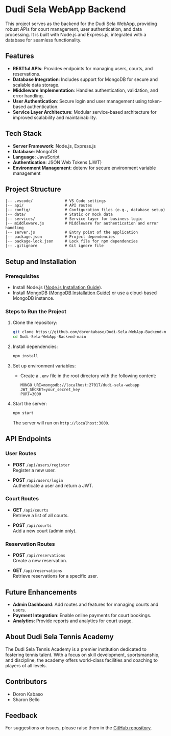# Dudi Sela WebApp Backend

This project serves as the backend for the Dudi Sela WebApp, providing robust APIs for court management, user authentication, and data processing. It is built with Node.js and Express.js, integrated with a database for seamless functionality.

## Features

- **RESTful APIs**: Provides endpoints for managing users, courts, and reservations.
- **Database Integration**: Includes support for MongoDB for secure and scalable data storage.
- **Middleware Implementation**: Handles authentication, validation, and error handling.
- **User Authentication**: Secure login and user management using token-based authentication.
- **Service Layer Architecture**: Modular service-based architecture for improved scalability and maintainability.

## Tech Stack

- **Server Framework**: Node.js, Express.js
- **Database**: MongoDB
- **Language**: JavaScript
- **Authentication**: JSON Web Tokens (JWT)
- **Environment Management**: dotenv for secure environment variable management

## Project Structure

```plaintext
|-- .vscode/              # VS Code settings
|-- api/                  # API routes
|-- config/               # Configuration files (e.g., database setup)
|-- data/                 # Static or mock data
|-- services/             # Service layer for business logic
|-- middleware.js         # Middleware for authentication and error handling
|-- server.js             # Entry point of the application
|-- package.json          # Project dependencies
|-- package-lock.json     # Lock file for npm dependencies
|-- .gitignore            # Git ignore file
```

## Setup and Installation

### Prerequisites

- Install Node.js ([Node.js Installation Guide](https://nodejs.org/)).
- Install MongoDB ([MongoDB Installation Guide](https://www.mongodb.com/docs/manual/installation/)) or use a cloud-based MongoDB instance.

### Steps to Run the Project

1. Clone the repository:

   ```bash
   git clone https://github.com/doronkabaso/Dudi-Sela-WebApp-Backend-main.git
   cd Dudi-Sela-WebApp-Backend-main
   ```

2. Install dependencies:

   ```bash
   npm install
   ```

3. Set up environment variables:
   - Create a `.env` file in the root directory with the following content:

     ```env
     MONGO_URI=mongodb://localhost:27017/dudi-sela-webapp
     JWT_SECRET=your_secret_key
     PORT=3000
     ```

4. Start the server:

   ```bash
   npm start
   ```

   The server will run on `http://localhost:3000`.

## API Endpoints

### User Routes

- **POST** `/api/users/register`  
  Register a new user.

- **POST** `/api/users/login`  
  Authenticate a user and return a JWT.

### Court Routes

- **GET** `/api/courts`  
  Retrieve a list of all courts.

- **POST** `/api/courts`  
  Add a new court (admin only).

### Reservation Routes

- **POST** `/api/reservations`  
  Create a new reservation.

- **GET** `/api/reservations`  
  Retrieve reservations for a specific user.

## Future Enhancements

- **Admin Dashboard**: Add routes and features for managing courts and users.
- **Payment Integration**: Enable online payments for court bookings.
- **Analytics**: Provide reports and analytics for court usage.

## About Dudi Sela Tennis Academy

The Dudi Sela Tennis Academy is a premier institution dedicated to fostering tennis talent. With a focus on skill development, sportsmanship, and discipline, the academy offers world-class facilities and coaching to players of all levels.

## Contributors

- Doron Kabaso
- Sharon Bello

## Feedback

For suggestions or issues, please raise them in the [GitHub repository](https://github.com/doronkabaso/Dudi-Sela-WebApp-Backend-main/issues).

